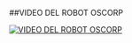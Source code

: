 ##VIDEO DEL ROBOT OSCORP

[![VIDEO DEL ROBOT OSCORP](https://img.youtube.com/vi/hP1flFgDdLQ/0.jpg)](https://www.youtube.com/watch?v=hP1flFgDdLQ "VIDEO DEL ROBOT OSCORP "
)
